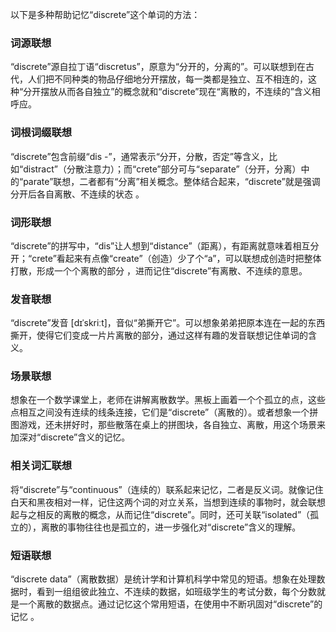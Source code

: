 以下是多种帮助记忆“discrete”这个单词的方法：

### 词源联想
“discrete”源自拉丁语“discretus”，原意为“分开的，分离的”。可以联想到在古代，人们把不同种类的物品仔细地分开摆放，每一类都是独立、互不相连的，这种“分开摆放从而各自独立”的概念就和“discrete”现在“离散的，不连续的”含义相呼应。 

### 词根词缀联想
“discrete”包含前缀“dis -”，通常表示“分开，分散，否定”等含义，比如“distract”（分散注意力）；而“crete”部分可与“separate”（分开，分离）中的“parate”联想，二者都有“分离”相关概念。整体结合起来，“discrete”就是强调分开后各自离散、不连续的状态 。

### 词形联想
“discrete”的拼写中，“dis”让人想到“distance”（距离），有距离就意味着相互分开；“crete”看起来有点像“create”（创造）少了个“a”，可以联想成创造时把整体打散，形成一个个离散的部分 ，进而记住“discrete”有离散、不连续的意思。

### 发音联想
“discrete”发音 [dɪˈskriːt]，音似“弟撕开它”。可以想象弟弟把原本连在一起的东西撕开，使得它们变成一片片离散的部分，通过这样有趣的发音联想记住单词的含义。

### 场景联想
想象在一个数学课堂上，老师在讲解离散数学。黑板上画着一个个孤立的点，这些点相互之间没有连续的线条连接，它们是“discrete”（离散的）。或者想象一个拼图游戏，还未拼好时，那些散落在桌上的拼图块，各自独立、离散，用这个场景来加深对“discrete”含义的记忆。 

### 相关词汇联想
将“discrete”与“continuous”（连续的）联系起来记忆，二者是反义词。就像记住白天和黑夜相对一样，记住这两个词的对立关系，当想到连续的事物时，就会联想起与之相反的离散的概念，从而记住“discrete”。同时，还可关联“isolated”（孤立的），离散的事物往往也是孤立的，进一步强化对“discrete”含义的理解。 

### 短语联想
“discrete data”（离散数据）是统计学和计算机科学中常见的短语。想象在处理数据时，看到一组组彼此独立、不连续的数据，如班级学生的考试分数，每个分数就是一个离散的数据点。通过记忆这个常用短语，在使用中不断巩固对“discrete”的记忆 。 